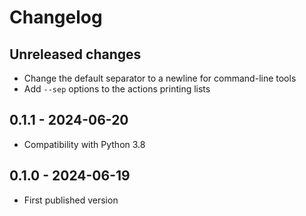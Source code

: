 # Changelog

## Unreleased changes

* Change the default separator to a newline for command-line tools
* Add `--sep` options to the actions printing lists

## 0.1.1 - 2024-06-20

* Compatibility with Python 3.8

## 0.1.0 - 2024-06-19

* First published version
